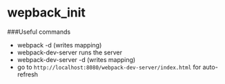 # wepback_init

###Useful commands
* webpack -d (writes mapping)
* webpack-dev-server runs the server
* webpack-dev-server -d (writes mapping)
* go to `http://localhost:8080/webpack-dev-server/index.html` for auto-refresh